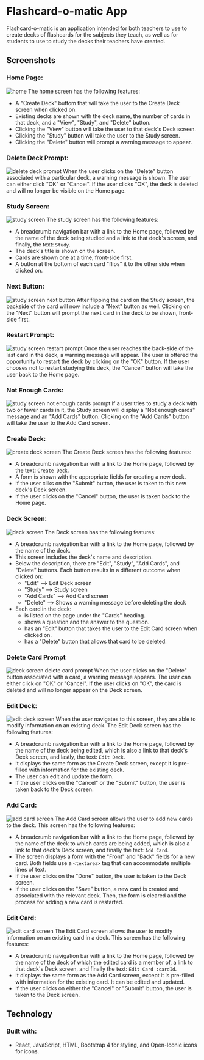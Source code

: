# Flashcard-o-matic App
Flashcard-o-matic is an application intended for both teachers to use to create decks of flashcards for the subjects they 
teach, as well as for students to use to study the decks their teachers have created. 

## Screenshots
### Home Page:
![home](/screenshots/home.jpg)
The home screen has the following features:
- A "Create Deck" buttom that will take the user to the Create Deck screen when clicked on.
- Existing decks are shown with the deck name, the number of cards in that deck, and a "View", "Study", and "Delete" button.
- Clicking the "View" button will take the user to that deck's Deck screen.
- Clicking the "Study" button will take the user to the Study screen.
- Clicking the "Delete" button will prompt a warning message to appear.

### Delete Deck Prompt:
![delete deck prompt](/screenshots/delete-deck-prompt.jpg)
When the user clicks on the "Delete" button associated with a particular deck, a warning message is shown. The user can either click
"OK" or "Cancel". If the user clicks "OK", the deck is deleted and will no longer be visible on the Home page.

### Study Screen:
![study screen](/screenshots/study-screen.jpg)
The study screen has the following features:
- A breadcrumb navigation bar with a link to the Home page, followed by the name of the deck being studied and a link to that deck's
screen, and finally, the text: `Study`. 
- The deck's title is shown on the screen.
- Cards are shown one at a time, front-side first.
- A button at the bottom of each card "flips" it to the other side when clicked on.

### Next Button:
![study screen next button](/screenshots/study-next-button.jpg)
After flipping the card on the Study screen, the backside of the card will now include a "Next" button as well. Clicking on the "Next"
button will prompt the next card in the deck to be shown, front-side first.

### Restart Prompt:
![study screen restart prompt](/screenshots/study-restart-prompt.jpg)
Once the user reaches the back-side of the last card in the deck, a warning message will appear. The user is offered the opportunity
to restart the deck by clicking on the "OK" button. If the user chooses not to restart studying this deck, the "Cancel" button will take the
user back to the Home page.

### Not Enough Cards:
![study screen not enough cards prompt](/screenshots/study-not-enough-cards.jpg)
If a user tries to study a deck with two or fewer cards in it, the Study screen will display a "Not enough cards" message and an "Add
Cards" button. Clicking on the "Add Cards" button will take the user to the Add Card screen.

### Create Deck:
![create deck screen](/screenshots/create-deck-screen.jpg)
The Create Deck screen has the following features:
- A breadcrumb navigation bar with a link to the Home page, followed by the text: `Create Deck`.
- A form is shown with the appropriate fields for creating a new deck.
- If the user cliks on the "Submit" button, the user is taken to this new deck's Deck screen.
- If the user clicks on the "Cancel" button, the user is taken back to the Home page.

### Deck Screen:
![deck screen](/screenshots/deck-screen.jpg)
The Deck screen has the following features:
- A breadcrumb navigation bar with a link to the Home page, followed by the name of the deck.
- This screen includes the deck's name and description.
- Below the description, there are "Edit", "Study", "Add Cards", and "Delete" buttons. Each button results in a different outcome when clicked on:
  * "Edit" --> Edit Deck screen
  * "Study" --> Study screen
  * "Add Cards" --> Add Card screen
  * "Delete" --> Shows a warning message before deleting the deck
- Each card in the deck:
  * is listed on the page under the "Cards" heading.
  * shows a question and the answer to the question.
  * has an "Edit" button that takes the user to the Edit Card screen when clicked on.
  * has a "Delete" button that allows that card to be deleted.

### Delete Card Prompt
![deck screen delete card prompt](/screenshots/delete-card-prompt.jpg)
When the user clicks on the "Delete" button associated with a card, a warning message appears. The user can either click on "OK" or "Cancel".
If the user clicks on "OK", the card is deleted and will no longer appear on the Deck screen.

### Edit Deck:
![edit deck screen](/screenshots/edit-deck-screen.jpg)
When the user navigates to this screen, they are able to modify information on an existing deck. The Edit Deck screen has the following features:
- A breadcrumb navigation bar with a link to the Home page, followed by the name of the deck being edited, which is also a link to that deck's Deck
screen, and lastly, the text: `Edit Deck`.
- It displays the same form as the Create Deck screen, except it is pre-filled with information for the existing deck.
- The user can edit and update the form.
- If the user clicks on the "Cancel" or the "Submit" button, the user is taken back to the Deck screen.

### Add Card:
![add card screen](/screenshots/add-card-screen.jpg)
The Add Card screen allows the user to add new cards to the deck. This screen has the following features:
- A breadcrumb navigation bar with a link to the Home page, followed by the name of the deck to which cards are being added, which is also a link
to that deck's Deck screen, and finally the text: `Add Card`.
- The screen displays a form with the "Front" and "Back" fields for a new card. Both fields use a `<textarea>` tag that can accommodate multiple
lines of text.
- If the user clicks on the "Done" button, the user is taken to the Deck screen.
- If the user clicks on the "Save" button, a new card is created and associated with the relevant deck. Then, the form is cleared and the process
for adding a new card is restarted.

### Edit Card:
![edit card screen](/screenshots/edit-card-screen.jpg)
The Edit Card screen allows the user to modify information on an existing card in a deck. This screen has the following features:
- A breadcrumb navigation bar with a link to the Home page, followed by the name of the deck of which the edited card is a member of, a link to
that deck's Deck screen, and finally the text: `Edit Card :cardId`. 
- It displays the same form as the Add Card screen, except it is pre-filled with information for the existing card. It can be edited and updated.
- If the user clicks on either the "Cancel" or "Submit" button, the user is taken to the Deck screen.
 
## Technology
### Built with:
- React, JavaScript, HTML, Bootstrap 4 for styling, and Open-Iconic icons for icons.
